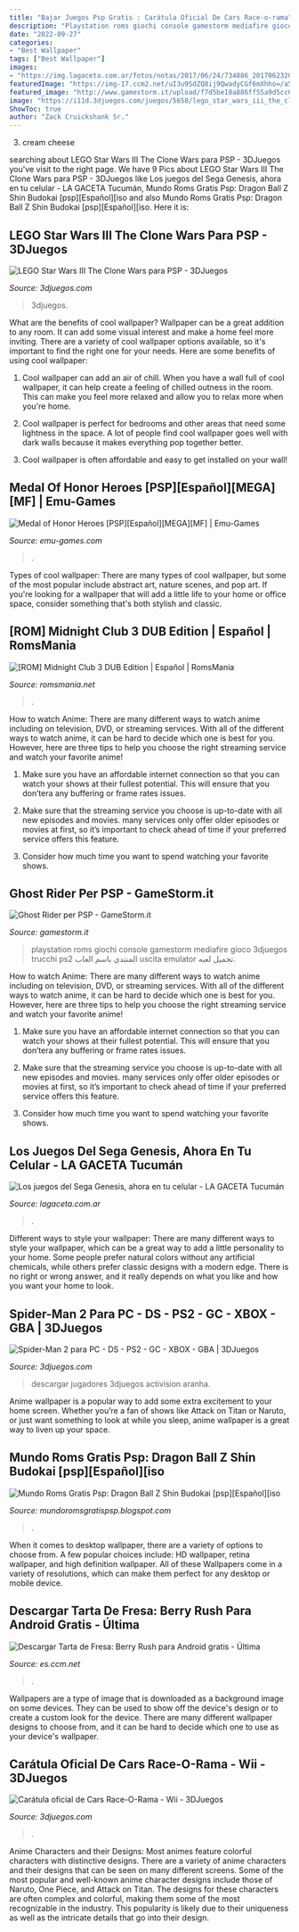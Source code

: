 ```yaml
---
title: "Bajar Juegos Psp Gratis : Carátula Oficial De Cars Race-o-rama"
description: "Playstation roms giochi console gamestorm mediafire gioco 3djuegos trucchi ps2 المنتدي باسم العاب uscita emulator تحميل لعبه"
date: "2022-09-27"
categories:
- "Best Wallpaper"
tags: ["Best Wallpaper"]
images:
- "https://img.lagaceta.com.ar/fotos/notas/2017/06/24/734886_201706232044070000001.jpg"
featuredImage: "https://img-17.ccm2.net/uI3u9SdZQ8ij9QwadyCGf6mXhho=/a5ea3298b1b24f21b9c1535964f19ced/ccm-download/Iny58e7xQ-converted-file-eeb39e27-s-.png"
featured_image: "http://www.gamestorm.it/upload/f7d5be18a886ff55a9d5cc6e2a88c7c3cover.jpg"
image: "https://i11d.3djuegos.com/juegos/5658/lego_star_wars_iii_the_clone_wars/fotos/ficha/lego_star_wars_iii_the_clone_wars-1717539.jpg"
ShowToc: true
author: "Zack Cruickshank Sr."
---
```



3. cream cheese 

	

		
searching about LEGO Star Wars III The Clone Wars para PSP - 3DJuegos you've visit to the right page. We have 9 Pics about LEGO Star Wars III The Clone Wars para PSP - 3DJuegos like Los juegos del Sega Genesis, ahora en tu celular - LA GACETA Tucumán, Mundo Roms Gratis Psp: Dragon Ball Z Shin Budokai [psp][Español][iso and also Mundo Roms Gratis Psp: Dragon Ball Z Shin Budokai [psp][Español][iso. Here it is:
		
    
## LEGO Star Wars III The Clone Wars Para PSP - 3DJuegos

<img loading=lazy src="https://i11d.3djuegos.com/juegos/5658/lego_star_wars_iii_the_clone_wars/fotos/ficha/lego_star_wars_iii_the_clone_wars-1717539.jpg" onerror="this.onerror=null;this.src='https://tse3.mm.bing.net/th?id=OIP.9uLmnM3L0G3lyq-F-5j65QHaMt&amp;pid=15.1';" alt="LEGO Star Wars III The Clone Wars para PSP - 3DJuegos">

_Source: 3djuegos.com_

>3djuegos. 

	

What are the benefits of cool wallpaper?
Wallpaper can be a great addition to any room. It can add some visual interest and make a home feel more inviting. There are a variety of cool wallpaper options available, so it's important to find the right one for your needs. Here are some benefits of using cool wallpaper: 
1. Cool wallpaper can add an air of chill. When you have a wall full of cool wallpaper, it can help create a feeling of chilled outness in the room. This can make you feel more relaxed and allow you to relax more when you're home. 

2. Cool wallpaper is perfect for bedrooms and other areas that need some lightness in the space. A lot of people find cool wallpaper goes well with dark walls because it makes everything pop together better. 

3. Cool wallpaper is often affordable and easy to get installed on your wall!

    
## Medal Of Honor Heroes [PSP][Español][MEGA][MF] | Emu-Games

<img loading=lazy src="https://emu-games.com/wp-content/uploads/2019/05/medal-of-honor-heroes-iso-593x1024.jpg" onerror="this.onerror=null;this.src='https://tse4.mm.bing.net/th?id=OIP.D_2-6jmZJH50xetkohdPjwHaMy&amp;pid=15.1';" alt="Medal of Honor Heroes [PSP][Español][MEGA][MF] | Emu-Games">

_Source: emu-games.com_

>. 

	

Types of cool wallpaper:
There are many types of cool wallpaper, but some of the most popular include abstract art, nature scenes, and pop art. If you're looking for a wallpaper that will add a little life to your home or office space, consider something that's both stylish and classic.

    
## [ROM] Midnight Club 3 DUB Edition | Español | RomsMania

<img loading=lazy src="https://romsmania.net/wp-content/uploads/2019/09/midnight-club-3-dub-edition-usa-playstation-portable_1483387019-4.jpg" onerror="this.onerror=null;this.src='https://tse1.mm.bing.net/th?id=OIP.JA2qTp7mjLosVRY3PHPchwHaM-&amp;pid=15.1';" alt="[ROM] Midnight Club 3 DUB Edition | Español | RomsMania">

_Source: romsmania.net_

>. 

	

How to watch Anime: There are many different ways to watch anime including on television, DVD, or streaming services.
With all of the different ways to watch anime, it can be hard to decide which one is best for you. However, here are three tips to help you choose the right streaming service and watch your favorite anime!
1. Make sure you have an affordable internet connection so that you can watch your shows at their fullest potential. This will ensure that you don’tera any buffering or frame rates issues.

2. Make sure that the streaming service you choose is up-to-date with all new episodes and movies. many services only offer older episodes or movies at first, so it’s important to check ahead of time if your preferred service offers this feature.

3. Consider how much time you want to spend watching your favorite shows.

    
## Ghost Rider Per PSP - GameStorm.it

<img loading=lazy src="http://www.gamestorm.it/upload/f7d5be18a886ff55a9d5cc6e2a88c7c3cover.jpg" onerror="this.onerror=null;this.src='https://tse3.mm.bing.net/th?id=OIP.C_joSQNr9IojQBDwuSkzDgHaND&amp;pid=15.1';" alt="Ghost Rider per PSP - GameStorm.it">

_Source: gamestorm.it_

>playstation roms giochi console gamestorm mediafire gioco 3djuegos trucchi ps2 المنتدي باسم العاب uscita emulator تحميل لعبه. 

	

How to watch Anime: There are many different ways to watch anime including on television, DVD, or streaming services.
With all of the different ways to watch anime, it can be hard to decide which one is best for you. However, here are three tips to help you choose the right streaming service and watch your favorite anime!
1. Make sure you have an affordable internet connection so that you can watch your shows at their fullest potential. This will ensure that you don’tera any buffering or frame rates issues.

2. Make sure that the streaming service you choose is up-to-date with all new episodes and movies. many services only offer older episodes or movies at first, so it’s important to check ahead of time if your preferred service offers this feature.

3. Consider how much time you want to spend watching your favorite shows.

    
## Los Juegos Del Sega Genesis, Ahora En Tu Celular - LA GACETA Tucumán

<img loading=lazy src="https://img.lagaceta.com.ar/fotos/notas/2017/06/24/734886_201706232044070000001.jpg" onerror="this.onerror=null;this.src='https://tse2.mm.bing.net/th?id=OIP.zyedkhAW2bRyiEJ4-QtkYAHaFL&amp;pid=15.1';" alt="Los juegos del Sega Genesis, ahora en tu celular - LA GACETA Tucumán">

_Source: lagaceta.com.ar_

>. 

	

Different ways to style your wallpaper:
There are many different ways to style your wallpaper, which can be a great way to add a little personality to your home. Some people prefer natural colors without any artificial chemicals, while others prefer classic designs with a modern edge. There is no right or wrong answer, and it really depends on what you like and how you want your home to look.

    
## Spider-Man 2 Para PC - DS - PS2 - GC - XBOX - GBA | 3DJuegos

<img loading=lazy src="https://i.3djuegos.com/juegos/829/spiderman_2/fotos/ficha/spiderman_2-1707063.jpg" onerror="this.onerror=null;this.src='https://tse4.mm.bing.net/th?id=OIP.I7QdloV_xztpOzU501cmBgHaKV&amp;pid=15.1';" alt="Spider-Man 2 para PC - DS - PS2 - GC - XBOX - GBA | 3DJuegos">

_Source: 3djuegos.com_

>descargar jugadores 3djuegos activision aranha. 

	

Anime wallpaper is a popular way to add some extra excitement to your home screen. Whether you’re a fan of shows like Attack on Titan or Naruto, or just want something to look at while you sleep, anime wallpaper is a great way to liven up your space.

    
## Mundo Roms Gratis Psp: Dragon Ball Z Shin Budokai [psp][Español][iso

<img loading=lazy src="https://3.bp.blogspot.com/-yS5ISBhgkFQ/XEEUyYuhwVI/AAAAAAAAE08/2egpcwVrVSYb--lkEbaAdlM7hY4_wMwQQCLcBGAs/s1600/Dragon_Ball_Z__Shin_Budokai_2-PSPScreenshots1644446.jpg" onerror="this.onerror=null;this.src='https://tse4.mm.bing.net/th?id=OIP.EsAGje4MVa07-GDAOjXzWwHaEM&amp;pid=15.1';" alt="Mundo Roms Gratis Psp: Dragon Ball Z Shin Budokai [psp][Español][iso">

_Source: mundoromsgratispsp.blogspot.com_

>. 

	

When it comes to desktop wallpaper, there are a variety of options to choose from. A few popular choices include: HD wallpaper, retina wallpaper, and high definition wallpaper. All of these Wallpapers come in a variety of resolutions, which can make them perfect for any desktop or mobile device. 

    
## Descargar Tarta De Fresa: Berry Rush Para Android Gratis - Última

<img loading=lazy src="https://img-17.ccm2.net/uI3u9SdZQ8ij9QwadyCGf6mXhho=/a5ea3298b1b24f21b9c1535964f19ced/ccm-download/Iny58e7xQ-converted-file-eeb39e27-s-.png" onerror="this.onerror=null;this.src='https://tse3.mm.bing.net/th?id=OIP.eqdwGHfkdisM93dbIbYZdgAAAA&amp;pid=15.1';" alt="Descargar Tarta de Fresa: Berry Rush para Android gratis - Última">

_Source: es.ccm.net_

>. 

	

Wallpapers are a type of image that is downloaded as a background image on some devices. They can be used to show off the device's design or to create a custom look for the device. There are many different wallpaper designs to choose from, and it can be hard to decide which one to use as your device's wallpaper.

    
## Carátula Oficial De Cars Race-O-Rama - Wii - 3DJuegos

<img loading=lazy src="https://i.3djuegos.com/juegos/4370/cars_raceorama/fotos/ficha/cars_raceorama-1694018.jpg" onerror="this.onerror=null;this.src='https://tse3.mm.bing.net/th?id=OIP.8FTJEzOOEGwTkPb9VwPG3AHaKa&amp;pid=15.1';" alt="Carátula oficial de Cars Race-O-Rama - Wii - 3DJuegos">

_Source: 3djuegos.com_

>. 

	

Anime Characters and their Designs: Most animes feature colorful characters with distinctive designs.
There are a variety of anime characters and their designs that can be seen on many different screens. Some of the most popular and well-known anime character designs include those of Naruto, One Piece, and Attack on Titan. The designs for these characters are often complex and colorful, making them some of the most recognizable in the industry. This popularity is likely due to their uniqueness as well as the intricate details that go into their design.

